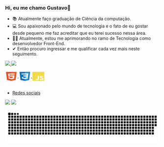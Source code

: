 ### Hi, eu me chamo Gustavo👋

- 📚 Atualmente faço graduação de Ciência da computação.
- 💻 Sou apaixonado pelo mundo de tecnologia e o fato de eu gostar desde pequeno me faz acreditar que eu terei sucesso nessa área.
- 👨‍💻 Atualmente, estou me aprimorando no ramo de Tecnologia como desenvolvedor Front-End.
- ✔ Então procuro ingressar e me qualificar cada vez mais neste seguimento.
 <div>
  <a href="https://github.com/GustavoCarvalhoDaSilva">
  <img height="150em" src="https://github-readme-stats.vercel.app/api?username=GustavoCarvalhodaSilva&show_icons=true&theme=tokyonight&include_all_commits=true&count_private=true"/>
  <img height="150em" src="https://github-readme-stats.vercel.app/api/top-langs/?username=GustavoCarvalhodaSilva&layout=compact&langs_count=7&theme=tokyonight"/>
</div><br>

<div>
  <img align="center" alt="gusta-HTML" height="30" width="40" src="https://raw.githubusercontent.com/devicons/devicon/master/icons/html5/html5-original.svg">
  <img align="center" alt="gusta-CSS" height="30" width="40" src="https://raw.githubusercontent.com/devicons/devicon/master/icons/css3/css3-original.svg">
  <img align="center" alt="gusta-Js" height="30" width="40" src="https://raw.githubusercontent.com/devicons/devicon/master/icons/javascript/javascript-plain.svg">
</div>

  ##
  - Redes sociais
  <div>
  <a href = "mailto:gustavocarvalhodasilva015@gmail.com"><img src="https://img.shields.io/badge/-Gmail-%23333?style=for-the-badge&logo=gmail&logoColor=white" target="_blank"></a>
  <a href="https://www.linkedin.com/in/gustavo--carvalho-da-silva" target="_blank"><img src="https://img.shields.io/badge/-LinkedIn-%230077B5?style=for-the-badge&logo=linkedin&logoColor=white" target="_blank"></a> 

   ![Snake animation](https://github.com/GustavoCarvalhoDaSilva/GustavoCarvalhoDaSilva/blob/output/github-contribution-grid-snake.svg)
</div>

